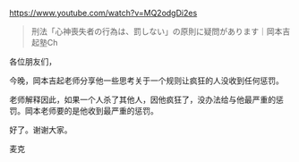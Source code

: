 https://www.youtube.com/watch?v=MQ2odgDi2es

> 刑法「心神喪失者の行為は、罰しない」の原則に疑問があります｜岡本吉起塾Ch

各位朋友们，

今晚，岡本吉起老师分享他一些思考关于一个规则让疯狂的人没收到任何惩罚。

老师解释因此，如果一个人杀了其他人，因他疯狂了，没办法给与他最严重的惩罚。岡本老师要的是他收到最严重的惩罚。

好了。谢谢大家。

麦克
